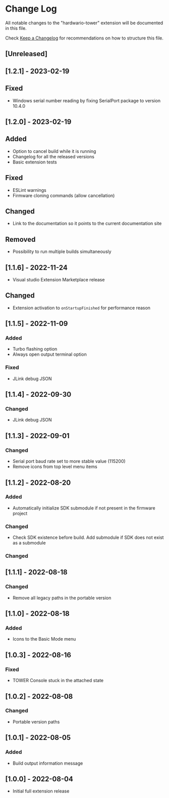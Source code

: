 # Change Log

All notable changes to the "hardwario-tower" extension will be documented in this file.

Check [Keep a Changelog](http://keepachangelog.com/) for recommendations on how to structure this file.

## [Unreleased]

## [1.2.1] - 2023-02-19

## Fixed

- Windows serial number reading by fixing SerialPort package to version 10.4.0

## [1.2.0] - 2023-02-19

## Added

- Option to cancel build while it is running
- Changelog for all the released versions
- Basic extension tests

## Fixed

- ESLint warnings
- Firmware cloning commands (allow cancellation)

## Changed

- Link to the documentation so it points to the current documentation site

## Removed

- Possibility to run multiple builds simultaneously

## [1.1.6] - 2022-11-24

- Visual studio Extension Marketplace release

## Changed 

- Extension activation to `onStartupFinished` for performance reason

## [1.1.5] - 2022-11-09

### Added

- Turbo flashing option
- Always open output terminal option

### Fixed

- JLink debug JSON

## [1.1.4] - 2022-09-30

### Changed

- JLink debug JSON

## [1.1.3] - 2022-09-01

### Changed

- Serial port baud rate set to more stable value (115200)
- Remove icons from top level menu items

## [1.1.2] - 2022-08-20

### Added

- Automatically initialize SDK submodule if not present in the firmware project

### Changed

- Check SDK existence before build. Add submodule if SDK does not exist as a submodule

### Changed

## [1.1.1] - 2022-08-18

### Changed

- Remove all legacy paths in the portable version

## [1.1.0] - 2022-08-18

### Added

- Icons to the Basic Mode menu

## [1.0.3] - 2022-08-16

### Fixed

- TOWER Console stuck in the attached state

## [1.0.2] - 2022-08-08

### Changed

- Portable version paths

## [1.0.1] - 2022-08-05

### Added

- Build output information message

## [1.0.0] - 2022-08-04

- Initial full extension release
